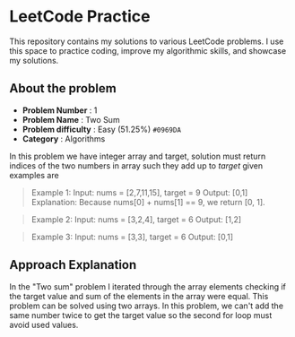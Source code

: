 # LeetCode Practice

This repository contains my solutions to various LeetCode problems. I use this space to practice coding, improve my algorithmic skills, and showcase my solutions.

## About the problem
- **Problem Number** : 1
- **Problem Name** : Two Sum
- **Problem difficulty** : Easy (51.25%) `#0969DA`
- **Category** : Algorithms

In this problem we have integer array and target, solution must return indices of the two numbers in array such they add up to _target_ 
given examples are 

>Example 1:
>Input: nums = [2,7,11,15], target = 9
>Output: [0,1]
>Explanation: Because nums[0] + nums[1] == 9, we return [0, 1].

>Example 2:
>Input: nums = [3,2,4], target = 6
>Output: [1,2]

>Example 3:
>Input: nums = [3,3], target = 6
>Output: [0,1]

## Approach Explanation
In the "Two sum" problem I iterated through the array elements checking if the target value and sum of the elements in the array were equal. This problem can be solved using two arrays. In this problem, we can't add the same number twice to get the target value so the second for loop must avoid used values. 
